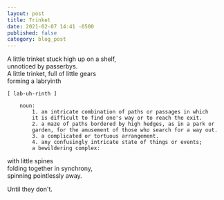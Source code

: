 ```yaml
---
layout: post
title: Trinket
date: 2021-02-07 14:41 -0500
published: false
category: blog_post
---
```

A little trinket stuck high up on a shelf, \
unnoticed by passerbys.\
A little trinket,  full of little gears \
forming a labryinth 

    [ lab-uh-rinth ]
        
        noun:
            1. an intricate combination of paths or passages in which
            it is difficult to find one's way or to reach the exit.
            2. a maze of paths bordered by high hedges, as in a park or 
            garden, for the amusement of those who search for a way out.
            3. a complicated or tortuous arrangement.
            4. any confusingly intricate state of things or events; 
            a bewildering complex:

with little spines\
folding together in synchrony,\
spinning pointlessly away.

Until they don't.